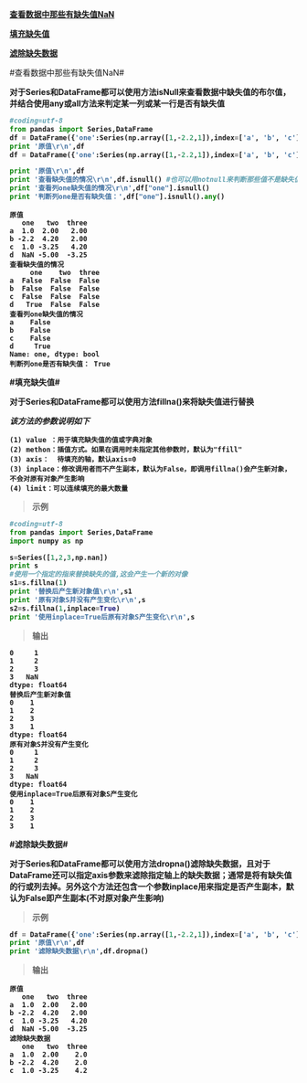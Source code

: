 <B>[查看数据中那些有缺失值NaN](#查看数据中那些有缺失值NaN)</B>

<B>[填充缺失值](#填充缺失值)</B>

<B>[滤除缺失数据](#滤除缺失数据)</B>


#查看数据中那些有缺失值NaN#

<Strong>对于Series和DataFrame都可以使用方法isNull来查看数据中缺失值的布尔值，并结合使用any或all方法来判定某一列或某一行是否有缺失值<Strong>

```python
#coding=utf-8
from pandas import Series,DataFrame
df = DataFrame({'one':Series(np.array([1,-2.2,1]),index=['a', 'b', 'c']), 'two' : Series(np.array([2,4.2,-3.25,-5]), index=['a', 'b', 'c', 'd']),'three':Series(np.array([2,2,4.2,-3.25]), index=['a','b', 'c', 'd'])},columns=['one','two','three'])
print '原值\r\n',df
df = DataFrame({'one':Series(np.array([1,-2.2,1]),index=['a', 'b', 'c']), 'two' : Series(np.array([2,4.2,-3.25,-5]), index=['a', 'b', 'c', 'd']),'three':Series(np.array([2,2,4.2,-3.25]), index=['a','b', 'c', 'd'])},columns=['one','two','three'])

print '原值\r\n',df
print '查看缺失值的情况\r\n',df.isnull() #也可以用notnull来判断那些值不是缺失值
print '查看列one缺失值的情况\r\n',df["one"].isnull()
print '判断列one是否有缺失值：',df["one"].isnull().any()
```
```
原值
   one   two  three
a  1.0  2.00   2.00
b -2.2  4.20   2.00
c  1.0 -3.25   4.20
d  NaN -5.00  -3.25
查看缺失值的情况
     one    two  three
a  False  False  False
b  False  False  False
c  False  False  False
d   True  False  False
查看列one缺失值的情况
a    False
b    False
c    False
d     True
Name: one, dtype: bool
判断列one是否有缺失值： True
```

#填充缺失值#

<Strong>对于Series和DataFrame都可以使用方法fillna()来将缺失值进行替换</Strong>

<em>该方法的参数说明如下</em>

```
(1) value ：用于填充缺失值的值或字典对象
(2) methon：插值方式。如果在调用时未指定其他参数时，默认为"ffill"
(3) axis：  待填充的轴，默认axis=0
(3) inplace：修改调用者而不产生副本，默认为False，即调用fillna()会产生新对象，不会对原有对象产生影响
(4) limit：可以连续填充的最大数量
```
>示例

```python
#coding=utf-8
from pandas import Series,DataFrame
import numpy as np

s=Series([1,2,3,np.nan])
print s
#使用一个指定的指来替换缺失的值,这会产生一个新的对像
s1=s.fillna(1)
print '替换后产生新对象值\r\n',s1
print '原有对象S并没有产生变化\r\n',s
s2=s.fillna(1,inplace=True)
print '使用inplace=True后原有对象S产生变化\r\n',s
```
>输出

```
0     1
1     2
2     3
3   NaN
dtype: float64
替换后产生新对象值
0    1
1    2
2    3
3    1
dtype: float64
原有对象S并没有产生变化
0     1
1     2
2     3
3   NaN
dtype: float64
使用inplace=True后原有对象S产生变化
0    1
1    2
2    3
3    1
```
#滤除缺失数据#

<Strong>对于Series和DataFrame都可以使用方法dropna()滤除缺失数据，且对于DataFrame还可以指定axis参数来滤除指定轴上的缺失数据；通常是将有缺失值的行或列去掉。另外这个方法还包含一个参数inplace用来指定是否产生副本，默认为False即产生副本(不对原对象产生影响)</Strong>

>示例

```python
df = DataFrame({'one':Series(np.array([1,-2.2,1]),index=['a', 'b', 'c']), 'two' : Series(np.array([2,4.2,-3.25,-5]), index=['a', 'b', 'c', 'd']),'three':Series(np.array([2,2,4.2,-3.25]), index=['a','b', 'c', 'd'])},columns=['one','two','three'])
print '原值\r\n',df
print '滤除缺失数据\r\n',df.dropna()
```
>输出

```
原值
   one   two  three
a  1.0  2.00   2.00
b -2.2  4.20   2.00
c  1.0 -3.25   4.20
d  NaN -5.00  -3.25
滤除缺失数据
   one   two  three
a  1.0  2.00    2.0
b -2.2  4.20    2.0
c  1.0 -3.25    4.2
```

